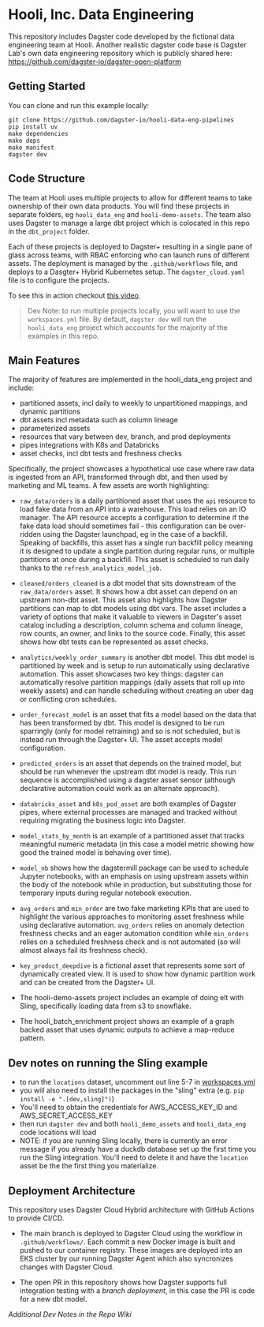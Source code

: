 # Hooli, Inc. Data Engineering

This repository includes Dagster code developed by the fictional data engineering team at Hooli. Another realistic dagster code base is Dagster Lab's own data engineering repository which is publicly shared here: https://github.com/dagster-io/dagster-open-platform

## Getting Started

You can clone and run this example locally:

```
git clone https://github.com/dagster-io/hooli-data-eng-pipelines
pip install uv
make dependencies
make deps
make manifest
dagster dev
```

## Code Structure

The team at Hooli uses multiple projects to allow for different teams to take ownership of their own data products. You will find these projects in separate folders, eg `hooli_data_eng` and `hooli-demo-assets`. The team also uses Dagster to manage a large dbt project which is colocated in this repo in the `dbt_project` folder.

Each of these projects is deployed to Dagster+ resulting in a single pane of glass across teams, with RBAC enforcing who can launch runs of different assets. The deployment is managed by the `.github/workflows` file, and deploys to a Dasgter+ Hybrid Kubernetes setup. The `dagster_cloud.yaml` file is to configure the projects.

To see this in action checkout [this video](https://www.youtube.com/watch?v=qiOytuAjdbE&feature=youtu.be).

> Dev Note: to run multiple projects locally, you will want to use the `workspaces.yml` file. By default, `dagster dev` will run the `hooli_data_eng` project which accounts for the majority of the examples in this repo.

## Main Features

The majority of features are implemented in the hooli_data_eng project and include:
- partitioned assets, incl daily to weekly to unpartitioned mappings, and dynamic partitions
- dbt assets incl metadata such as column lineage
- parameterized assets
- resources that vary between dev, branch, and prod deployments
- pipes integrations with K8s and Databricks
- asset checks, incl dbt tests and freshness checks

Specifically, the project showcases a hypothetical use case where raw data is ingested from an API, transformed through dbt, and then used by marketing and ML teams. A few assets are worth highlighting: 

- `raw_data/orders` is a daily partitioned asset that uses the `api` resource to load fake data from an API into a warehouse. This load relies on an IO manager. The API resource accepts a configuration to determine if the fake data load should sometimes fail - this configuration can be over-ridden using the Dagster launchpad, eg in the case of a backfill. Speaking of backfills, this asset has a single run backfill policy meaning it is designed to update a single partition during regular runs, or multiple partitions at once during a backfill. This asset is scheduled to run daily thanks to the `refresh_analytics_model_job`.
- `cleaned/orders_cleaned` is a dbt model that sits downstream of the `raw_data/orders` asset. It shows how a dbt asset can depend on an upstream non-dbt asset. This asset also highlights how Dagster partitions can map to dbt models using dbt vars. The asset includes a variety of options that make it valuable to viewers in Dagster's asset catalog including a description, column schema and column lineage, row counts, an owner, and links to the source code. Finally, this asset shows how dbt tests can be represented as asset checks.
- `analytics/weekly_order_summary` is another dbt model. This dbt model is partitioned by week and is setup to run automatically using declarative automation. This asset showcases two key things: dagster can automatically resolve partition mappings (daily assets that roll up into weekly assets) and can handle scheduling without creating an uber dag or conflicting cron schedules.
- `order_forecast_model` is an asset that fits a model based on the data that has been transformed by dbt. This model is designed to be run sparringly (only for model retraining) and so is not scheduled, but is instead run through the Dagster+ UI. The asset accepts model configuration.
- `predicted_orders` is an asset that depends on the trained model, but should be run whenever the upstream dbt model is ready. This run sequence is accomplished using a dagster asset sensor (although declarative automation could work as an alternate approach).
- `databricks_asset` and `k8s_pod_asset` are both examples of Dagster pipes, where external processes are managed and tracked without requiring migrating the business logic into Dagster.
- `model_stats_by_month` is an example of a partitioned asset that tracks meaningful numeric metadata (in this case a model metric showing how good the trained model is behaving over time).
- `model_nb` shows how the dagstermill package can be used to schedule Jupyter notebooks, with an emphasis on using upstream assets within the body of the notebook while in production, but substituting those for temporary inputs during regular notebook execution.
- `avg_orders` and `min_order` are two fake marketing KPIs that are used to highlight the various approaches to monitoring asset freshness while using declarative automation. `avg_orders` relies on anomaly detection freshness checks and an eager automation condition while `min_orders` relies on a scheduled freshness check and is not automated (so will almost always fail its freshness check).
- `key_product_deepdive` is a fictional asset that represents some sort of dynamically created view. It is used to show how dynamic partition work and can be created from the Dagster+ UI. 

- The hooli-demo-assets project includes an example of doing elt with Sling, specifically loading data from s3 to snowflake. 

- The hooli_batch_enrichment project shows an example of a graph backed asset that uses dynamic outputs to achieve a map-reduce pattern.

## Dev notes on running the Sling example

- to run the `locations` dataset, uncomment out line 5-7 in [workspaces.yml](workspaces.yml)
- you will also need to install the packages in the "sling" extra (e.g. `pip install -e ".[dev,sling]")`)
- You'll need to obtain the credentials for AWS_ACCESS_KEY_ID and AWS_SECRET_ACCESS_KEY
- then run `dagster dev` and both `hooli_demo_assets` and `hooli_data_eng` code locations will load
- NOTE: if you are running Sling locally, there is currently an error message if you already have a duckdb database set up the first time you run the Sling integration. You'll need to delete it and have the `location` asset be the the first thing you materialize.

## Deployment Architecture 

This repository uses Dagster Cloud Hybrid architecture with GitHub Actions to provide CI/CD.
- The main branch is deployed to Dagster Cloud using the workflow in `.github/workflows/`. Each commit a new Docker image is built and pushed to our container registry. These images are deployed into an EKS cluster by our running Dagster Agent which also syncronizes changes with Dagster Cloud.

- The open PR in this repository shows how Dagster supports full integration testing with a *branch deployment*, in this case the PR is code for a new dbt model.

*Additional Dev Notes in the Repo Wiki*
